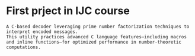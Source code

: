# First prject in IJC course
    A C-based decoder leveraging prime number factorization techniques to interpret encoded messages. 
    This utility practices advanced C language features—including macros and inline functions—for optimized performance in number-theoretic computations.
